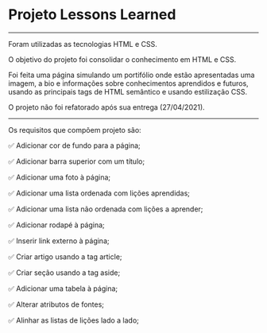 # Projeto Lessons Learned


***
Foram utilizadas as tecnologias HTML e CSS.

O objetivo do projeto foi consolidar o conhecimento em HTML e CSS.

Foi feita uma página simulando um portifólio onde estão apresentadas uma imagem, a bio e informações sobre conhecimentos aprendidos e futuros, usando as
principais tags de HTML semântico e usando estilização CSS.

O projeto não foi refatorado após sua entrega (27/04/2021).
***
Os requisitos que compõem projeto são:

:white_check_mark: Adicionar cor de fundo para a página;

:white_check_mark: Adicionar barra superior com um título;

:white_check_mark: Adicionar uma foto à página;

:white_check_mark: Adicionar uma lista ordenada com lições aprendidas;

:white_check_mark: Adicionar uma lista não ordenada com lições a aprender;

:white_check_mark: Adicionar rodapé à página;

:white_check_mark: Inserir link externo à página;

:white_check_mark: Criar artigo usando a tag article;

:white_check_mark: Criar seção usando a tag aside;

:white_check_mark: Adicionar uma tabela à página;

:white_check_mark: Alterar atributos de fontes;

:white_check_mark: Alinhar as listas de lições lado a lado;
